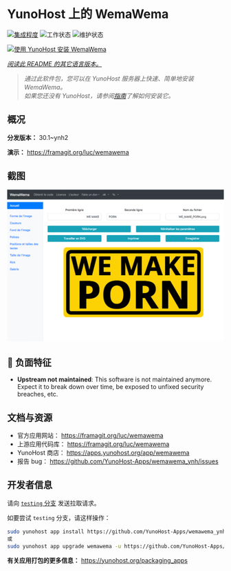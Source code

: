 <!--
注意：此 README 由 <https://github.com/YunoHost/apps/tree/master/tools/readme_generator> 自动生成
请勿手动编辑。
-->

# YunoHost 上的 WemaWema

[![集成程度](https://dash.yunohost.org/integration/wemawema.svg)](https://dash.yunohost.org/appci/app/wemawema) ![工作状态](https://ci-apps.yunohost.org/ci/badges/wemawema.status.svg) ![维护状态](https://ci-apps.yunohost.org/ci/badges/wemawema.maintain.svg)

[![使用 YunoHost 安装 WemaWema](https://install-app.yunohost.org/install-with-yunohost.svg)](https://install-app.yunohost.org/?app=wemawema)

*[阅读此 README 的其它语言版本。](./ALL_README.md)*

> *通过此软件包，您可以在 YunoHost 服务器上快速、简单地安装 WemaWema。*  
> *如果您还没有 YunoHost，请参阅[指南](https://yunohost.org/install)了解如何安装它。*

## 概况



**分发版本：** 30.1~ynh2

**演示：** <https://framagit.org/luc/wemawema>

## 截图

![WemaWema 的截图](./doc/screenshots/WemaWema.png)

## :red_circle: 负面特征

- **Upstream not maintained**: This software is not maintained anymore. Expect it to break down over time, be exposed to unfixed security breaches, etc.

## 文档与资源

- 官方应用网站： <https://framagit.org/luc/wemawema>
- 上游应用代码库： <https://framagit.org/luc/wemawema>
- YunoHost 商店： <https://apps.yunohost.org/app/wemawema>
- 报告 bug： <https://github.com/YunoHost-Apps/wemawema_ynh/issues>

## 开发者信息

请向 [`testing` 分支](https://github.com/YunoHost-Apps/wemawema_ynh/tree/testing) 发送拉取请求。

如要尝试 `testing` 分支，请这样操作：

```bash
sudo yunohost app install https://github.com/YunoHost-Apps/wemawema_ynh/tree/testing --debug
或
sudo yunohost app upgrade wemawema -u https://github.com/YunoHost-Apps/wemawema_ynh/tree/testing --debug
```

**有关应用打包的更多信息：** <https://yunohost.org/packaging_apps>
